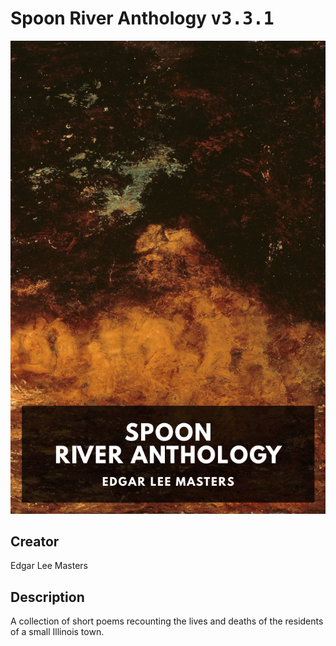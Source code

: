 
# Spoon River Anthology <kbd>v3.3.1</kbd>

<center>
  <img src="./cover-1024.jpg"/>
</center>

## Creator
Edgar Lee Masters

## Description
A collection of short poems recounting the lives and deaths of the residents of a small Illinois town.
